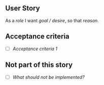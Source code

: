 ## User Story  

As a *role* I want *goal / desire*, so that *reason*.

## Acceptance criteria
* [ ]  *Acceptance criteria 1*

## Not part of this story
* [ ] *What should not be implemented?*